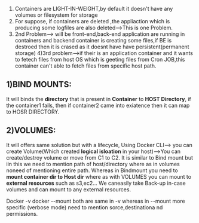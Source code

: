 1) Containers are LIGHT-IN-WEIGHT,by default it doesn't have any volumes or filesystem for storage
2) For suppose, if containers are deleted ,the appliaction which is producing some logfiles are also deleted-->This is one Problem.
3) 2nd Problem--> will be front-end,back-end application are running in containers and backend container is creating some files,if BE is destroed then it is crased as it doesnt have
   have persistent(permanent storage)
4)3rd problem-->if their is an application container  and it wants to fetech files from host OS which is geeting files from Cron JOB,this container can't able to fetch files from
   specific host path.

1)BIND MOUNTS:
--------------
It will binds the **directory** that is present in **Container** to **HOST Directory**, if the container1 fails, then if container2 came into exiatence then it can map to HOSR DIRECTORY.

2)VOLUMES:
----------
It will offers same solution but with a lifecycle, 
Using Docker CLI--> you can create Volume(Which created **logical isloation** in your host)-->You can create/destroy volume or move from C1 to C2.
It is similar to Bind mount but iin this we need to mention path of host/directory where as in volumes noneed of mentioning entire path.
Whereas in Bindmount you need to **mount container dir to Host dir** where as with VOLUMES you can mount to **external resources** such as s3,ec2...
We caneasily take Back-up in-case volumes and can mount to any external resources.

Docker -v
docker --mount 
both are same in -v <source dir:dest dir:permissions> whereas in --mount more specific (verbose mode) need to mention sorce,destinationa nd permissions.
